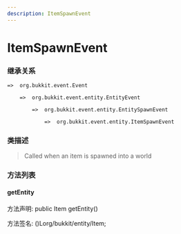 ```yaml
---
description: ItemSpawnEvent
---
```


# ItemSpawnEvent

### 继承关系

    =>  org.bukkit.event.Event

        =>  org.bukkit.event.entity.EntityEvent

            =>  org.bukkit.event.entity.EntitySpawnEvent

                =>  org.bukkit.event.entity.ItemSpawnEvent

### 类描述

> Called when an item is spawned into a world

### 方法列表

#### getEntity

方法声明: public Item getEntity()

方法签名: ()Lorg/bukkit/entity/Item;